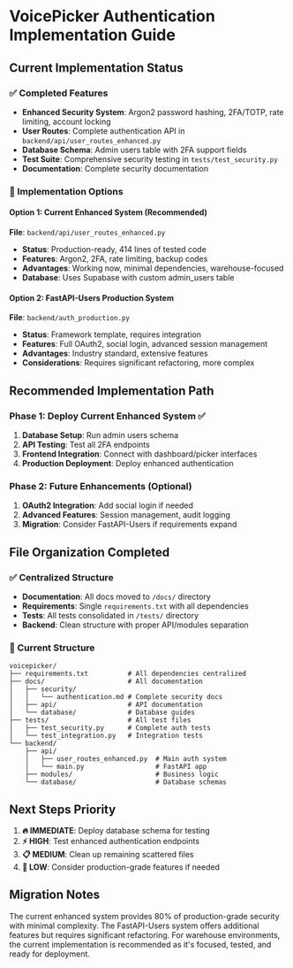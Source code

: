 # VoicePicker Authentication Implementation Guide

## Current Implementation Status

### ✅ Completed Features
- **Enhanced Security System**: Argon2 password hashing, 2FA/TOTP, rate limiting, account locking
- **User Routes**: Complete authentication API in `backend/api/user_routes_enhanced.py`
- **Database Schema**: Admin users table with 2FA support fields
- **Test Suite**: Comprehensive security testing in `tests/test_security.py`
- **Documentation**: Complete security documentation

### 🔧 Implementation Options

#### Option 1: Current Enhanced System (Recommended)
**File**: `backend/api/user_routes_enhanced.py`
- **Status**: Production-ready, 414 lines of tested code
- **Features**: Argon2, 2FA, rate limiting, backup codes
- **Advantages**: Working now, minimal dependencies, warehouse-focused
- **Database**: Uses Supabase with custom admin_users table

#### Option 2: FastAPI-Users Production System
**File**: `backend/auth_production.py`
- **Status**: Framework template, requires integration
- **Features**: Full OAuth2, social login, advanced session management
- **Advantages**: Industry standard, extensive features
- **Considerations**: Requires significant refactoring, more complex

## Recommended Implementation Path

### Phase 1: Deploy Current Enhanced System ✅
1. **Database Setup**: Run admin users schema
2. **API Testing**: Test all 2FA endpoints
3. **Frontend Integration**: Connect with dashboard/picker interfaces
4. **Production Deployment**: Deploy enhanced authentication

### Phase 2: Future Enhancements (Optional)
1. **OAuth2 Integration**: Add social login if needed
2. **Advanced Features**: Session management, audit logging
3. **Migration**: Consider FastAPI-Users if requirements expand

## File Organization Completed

### ✅ Centralized Structure
- **Documentation**: All docs moved to `/docs/` directory
- **Requirements**: Single `requirements.txt` with all dependencies
- **Tests**: All tests consolidated in `/tests/` directory
- **Backend**: Clean structure with proper API/modules separation

### 📁 Current Structure
```
voicepicker/
├── requirements.txt          # All dependencies centralized
├── docs/                     # All documentation
│   ├── security/
│   │   └── authentication.md # Complete security docs
│   ├── api/                  # API documentation
│   └── database/             # Database guides
├── tests/                    # All test files
│   ├── test_security.py      # Complete auth tests
│   └── test_integration.py   # Integration tests
└── backend/
    ├── api/
    │   ├── user_routes_enhanced.py  # Main auth system
    │   └── main.py                  # FastAPI app
    ├── modules/                     # Business logic
    └── database/                    # Database schemas
```

## Next Steps Priority

1. **🔥 IMMEDIATE**: Deploy database schema for testing
2. **⚡ HIGH**: Test enhanced authentication endpoints
3. **📋 MEDIUM**: Clean up remaining scattered files
4. **🎯 LOW**: Consider production-grade features if needed

## Migration Notes

The current enhanced system provides 80% of production-grade security with minimal complexity. The FastAPI-Users system offers additional features but requires significant refactoring. For warehouse environments, the current implementation is recommended as it's focused, tested, and ready for deployment.